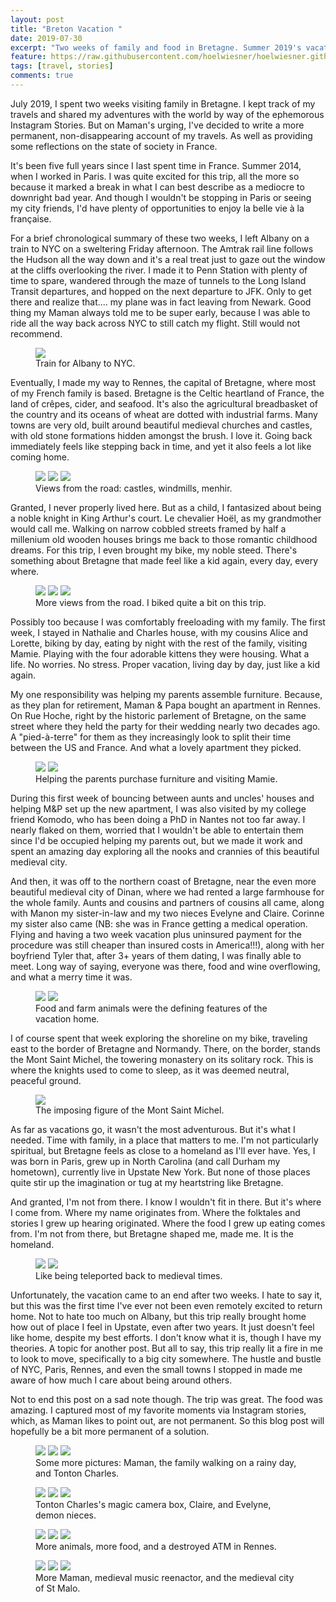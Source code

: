 ```yaml
---
layout: post
title: "Breton Vacation "
date: 2019-07-30
excerpt: "Two weeks of family and food in Bretagne. Summer 2019's vacation diary."
feature: https://raw.githubusercontent.com/hoelwiesner/hoelwiesner.github.io/master/assets/img/Bretagne%202019/plage.jpg
tags: [travel, stories]
comments: true
---
```


July 2019, I spent two weeks visiting family in Bretagne. I kept track of my travels and shared my adventures with the world by way of the ephemorous Instagram Stories. But on Maman's urging, I've decided to write a more permanent, non-disappearing account of my travels. As well as providing some reflections on the state of society in France.

It's been five full years since I last spent time in France. Summer 2014, when I worked in Paris. I was quite excited for this trip, all the more so because it marked a break in what I can best describe as a mediocre to downright bad year. And though I wouldn't be stopping in Paris or seeing my city friends, I'd have plenty of opportunities to enjoy la belle vie à la française. 

For a brief chronological summary of these two weeks, I left Albany on a train to NYC on a sweltering Friday afternoon. The Amtrak rail line follows the Hudson all the way down and it's a real treat just to gaze out the window at the cliffs overlooking the river. I made it to Penn Station with plenty of time to spare, wandered through the maze of tunnels to the Long Island Transit departures, and hopped on the next departure to JFK. Only to get there and realize that.... my plane was in fact leaving from Newark. Good thing my Maman always told me to be super early, because I was able to ride all the way back across NYC to still catch my flight. Still would not recommend.

<figure>
	<a href="https://raw.githubusercontent.com/hoelwiesner/hoelwiesner.github.io/master/assets/img/Bretagne%202019/amtrak.jpg"><img src="https://raw.githubusercontent.com/hoelwiesner/hoelwiesner.github.io/master/assets/img/Bretagne%202019/amtrak.jpg"></a>
	<figcaption>Train for Albany to NYC.</figcaption>
</figure>

Eventually, I made my way to Rennes, the capital of Bretagne, where most of my French family is based. Bretagne is the Celtic heartland of France, the land of crêpes, cider, and seafood. It's also the agricultural breadbasket of the country and its oceans of wheat are dotted with industrial farms. Many towns are very old, built around beautiful medieval churches and castles, with old stone formations hidden amongst the brush. I love it. Going back immediately feels like stepping back in time, and yet it also feels a lot like coming home.

<figure class="third">
	<a href="https://raw.githubusercontent.com/hoelwiesner/hoelwiesner.github.io/master/assets/img/Bretagne%202019/castle.jpg"><img src="https://raw.githubusercontent.com/hoelwiesner/hoelwiesner.github.io/master/assets/img/Bretagne%202019/castle.jpg"></a>
    <a href="https://raw.githubusercontent.com/hoelwiesner/hoelwiesner.github.io/master/assets/img/Bretagne%202019/moulin.jpg"><img src="https://raw.githubusercontent.com/hoelwiesner/hoelwiesner.github.io/master/assets/img/Bretagne%202019/moulin.jpg"></a>
    <a href="https://raw.githubusercontent.com/hoelwiesner/hoelwiesner.github.io/master/assets/img/Bretagne%202019/menhir.jpg"><img src="https://raw.githubusercontent.com/hoelwiesner/hoelwiesner.github.io/master/assets/img/Bretagne%202019/menhir.jpg"></a>
	<figcaption>Views from the road: castles, windmills, menhir.</figcaption>
</figure>

Granted, I never properly lived here. But as a child, I fantasized about being a noble knight in King Arthur's court. Le chevalier Hoël, as my grandmother would call me. Walking on narrow cobbled streets framed by half a millenium old wooden houses brings me back to those romantic childhood dreams. For this trip, I even brought my bike, my noble steed. There's something about Bretagne that made feel like a kid again, every day, every where.

<figure class="third">
    <a href="https://raw.githubusercontent.com/hoelwiesner/hoelwiesner.github.io/master/assets/img/Bretagne%202019/grain.jpg"><img src="https://raw.githubusercontent.com/hoelwiesner/hoelwiesner.github.io/master/assets/img/Bretagne%202019/grain.jpg"></a>
<a href="https://raw.githubusercontent.com/hoelwiesner/hoelwiesner.github.io/master/assets/img/Bretagne%202019/cap.jpg"><img src="https://raw.githubusercontent.com/hoelwiesner/hoelwiesner.github.io/master/assets/img/Bretagne%202019/cap.jpg"></a>
    <a href="https://raw.githubusercontent.com/hoelwiesner/hoelwiesner.github.io/master/assets/img/Bretagne%202019/ocean.jpg"><img src="https://raw.githubusercontent.com/hoelwiesner/hoelwiesner.github.io/master/assets/img/Bretagne%202019/ocean.jpg"></a>
	<figcaption>More views from the road. I biked quite a bit on this trip.</figcaption>
</figure>

Possibly too because I was comfortably freeloading with my family. The first week, I stayed in Nathalie and Charles house, with my cousins Alice and Lorette, biking by day, eating by night with the rest of the family, visiting Mamie. Playing with the four adorable kittens they were housing. What a life. No worries. No stress. Proper vacation, living day by day, just like a kid again.

My one responsibility was helping my parents assemble furniture. Because, as they plan for retirement, Maman & Papa bought an apartment in Rennes. On Rue Hoche, right by the historic parlement of Bretagne, on the same street where they held the party for their wedding nearly two decades ago. A "pied-à-terre" for them as they increasingly look to split their time between the US and France. And what a lovely apartment they picked. 

<figure class="half">
    <a href="https://raw.githubusercontent.com/hoelwiesner/hoelwiesner.github.io/master/assets/img/Bretagne%202019/brocante.jpg"><img src="https://raw.githubusercontent.com/hoelwiesner/hoelwiesner.github.io/master/assets/img/Bretagne%202019/brocante.jpg"></a>
<a href="https://raw.githubusercontent.com/hoelwiesner/hoelwiesner.github.io/master/assets/img/Bretagne%202019/mamie.jpg"><img src="https://raw.githubusercontent.com/hoelwiesner/hoelwiesner.github.io/master/assets/img/Bretagne%202019/mamie.jpg"></a>
	<figcaption>Helping the parents purchase furniture and visiting Mamie.</figcaption>
</figure>

During this first week of bouncing between aunts and uncles' houses and helping M&P set up the new apartment, I was also visited by my college friend Komodo, who has been doing a PhD in Nantes not too far away. I nearly flaked on them, worried that I wouldn't be able to entertain them since I'd be occupied helping my parents out, but we made it work and spent an amazing day exploring all the nooks and crannies of this beautiful medieval city.

And then, it was off to the northern coast of Bretagne, near the even more beautiful medieval city of Dinan, where we had rented a large farmhouse for the whole family. Aunts and cousins and partners of cousins all came, along with Manon my sister-in-law and my two nieces Evelyne and Claire. Corinne my sister also came (NB: she was in France getting a medical operation. Flying and having a two week vacation plus uninsured payment for the procedure was still cheaper than insured costs in America!!!), along with her boyfriend Tyler that, after 3+ years of them dating, I was finally able to meet. Long way of saying, everyone was there, food and wine overflowing, and what a merry time it was.

<figure class="half">
    <a href="https://raw.githubusercontent.com/hoelwiesner/hoelwiesner.github.io/master/assets/img/Bretagne%202019/apero.jpg"><img src="https://raw.githubusercontent.com/hoelwiesner/hoelwiesner.github.io/master/assets/img/Bretagne%202019/apero.jpg"></a>
<a href="https://raw.githubusercontent.com/hoelwiesner/hoelwiesner.github.io/master/assets/img/Bretagne%202019/poulain.jpg"><img src="https://raw.githubusercontent.com/hoelwiesner/hoelwiesner.github.io/master/assets/img/Bretagne%202019/poulain.jpg"></a>
	<figcaption>Food and farm animals were the defining features of the vacation home.</figcaption>
</figure>

I of course spent that week exploring the shoreline on my bike, traveling east to the border of Bretagne and Normandy. There, on the border, stands the Mont Saint Michel, the towering monastery on its solitary rock. This is where the knights used to come to sleep, as it was deemed neutral, peaceful ground. 

<figure>
    <a href="https://raw.githubusercontent.com/hoelwiesner/hoelwiesner.github.io/master/assets/img/Bretagne%202019/stmichel.jpg"><img src="https://raw.githubusercontent.com/hoelwiesner/hoelwiesner.github.io/master/assets/img/Bretagne%202019/stmichel.jpg"></a>
	<figcaption>The imposing figure of the Mont Saint Michel.</figcaption>
</figure>

As far as vacations go, it wasn't the most adventurous. But it's what I needed. Time with family, in a place that matters to me. I'm not particularly spiritual, but Bretagne feels as close to a homeland as I'll ever have. Yes, I was born in Paris, grew up in North Carolina (and call Durham my hometown), currently live in Upstate New York. But none of those places quite stir up the imagination or tug at my heartstring like Bretagne. 

And granted, I'm not from there. I know I wouldn't fit in there. But it's where I come from. Where my name originates from. Where the folktales and stories I grew up hearing originated. Where the food I grew up eating comes from. I'm not from there, but Bretagne shaped me, made me. It is the homeland. 

<figure class="half">
    <a href="https://raw.githubusercontent.com/hoelwiesner/hoelwiesner.github.io/master/assets/img/Bretagne%202019/cornemuse.jpg"><img src="https://raw.githubusercontent.com/hoelwiesner/hoelwiesner.github.io/master/assets/img/Bretagne%202019/cornemuse.jpg"></a>
<a href="https://raw.githubusercontent.com/hoelwiesner/hoelwiesner.github.io/master/assets/img/Bretagne%202019/dinan.jpg"><img src="https://raw.githubusercontent.com/hoelwiesner/hoelwiesner.github.io/master/assets/img/Bretagne%202019/dinan.jpg"></a>
	<figcaption>Like being teleported back to medieval times.</figcaption>
</figure>

Unfortunately, the vacation came to an end after two weeks. I hate to say it, but this was the first time I've ever not been even remotely excited to return home. Not to hate too much on Albany, but this trip really brought home how out of place I feel in Upstate, even after two years. It just doesn't feel like home, despite my best efforts. I don't know what it is, though I have my theories. A topic for another post. But all to say, this trip really lit a fire in me to look to move, specifically to a big city somewhere. The hustle and bustle of NYC, Paris, Rennes, and even the small towns I stopped in made me aware of how much  I care about being around others. 

Not to end this post on a sad note though. The trip was great. The food was amazing. I captured most of my favorite moments via Instagram stories, which, as Maman likes to point out, are not permanent. So this blog post will hopefully be a bit more permanent of a solution. 


<figure class="third">
    <a href="https://raw.githubusercontent.com/hoelwiesner/hoelwiesner.github.io/master/assets/img/Bretagne%202019/maman.jpg"><img src="https://raw.githubusercontent.com/hoelwiesner/hoelwiesner.github.io/master/assets/img/Bretagne%202019/maman.jpg"></a>
<a href="https://raw.githubusercontent.com/hoelwiesner/hoelwiesner.github.io/master/assets/img/Bretagne%202019/dinanfamille.jpg"><img src="https://raw.githubusercontent.com/hoelwiesner/hoelwiesner.github.io/master/assets/img/Bretagne%202019/dinanfamille.jpg"></a>
    <a href="https://raw.githubusercontent.com/hoelwiesner/hoelwiesner.github.io/master/assets/img/Bretagne%202019/charles.jpg"><img src="https://raw.githubusercontent.com/hoelwiesner/hoelwiesner.github.io/master/assets/img/Bretagne%202019/charles.jpg"></a>
	<figcaption>Some more pictures: Maman, the family walking on a rainy day, and Tonton Charles.</figcaption>
</figure>


<figure class="third">
    <a href="https://raw.githubusercontent.com/hoelwiesner/hoelwiesner.github.io/master/assets/img/Bretagne%202019/camera.jpg"><img src="https://raw.githubusercontent.com/hoelwiesner/hoelwiesner.github.io/master/assets/img/Bretagne%202019/camera.jpg"></a>
<a href="https://raw.githubusercontent.com/hoelwiesner/hoelwiesner.github.io/master/assets/img/Bretagne%202019/claire.jpg"><img src="https://raw.githubusercontent.com/hoelwiesner/hoelwiesner.github.io/master/assets/img/Bretagne%202019/claire.jpg"></a>
    <a href="https://raw.githubusercontent.com/hoelwiesner/hoelwiesner.github.io/master/assets/img/Bretagne%202019/evelyne.jpg"><img src="https://raw.githubusercontent.com/hoelwiesner/hoelwiesner.github.io/master/assets/img/Bretagne%202019/evelyne.jpg"></a>
	<figcaption>Tonton Charles's magic camera box, Claire, and Evelyne, demon nieces.</figcaption>
</figure>

<figure class="third">
    <a href="https://raw.githubusercontent.com/hoelwiesner/hoelwiesner.github.io/master/assets/img/Bretagne%202019/cat.jpg"><img src="https://raw.githubusercontent.com/hoelwiesner/hoelwiesner.github.io/master/assets/img/Bretagne%202019/cat.jpg"></a>
<a href="https://raw.githubusercontent.com/hoelwiesner/hoelwiesner.github.io/master/assets/img/Bretagne%202019/cheese.jpg"><img src="https://raw.githubusercontent.com/hoelwiesner/hoelwiesner.github.io/master/assets/img/Bretagne%202019/cheese.jpg"></a>
    <a href="https://raw.githubusercontent.com/hoelwiesner/hoelwiesner.github.io/master/assets/img/Bretagne%202019/atm.jpg"><img src="https://raw.githubusercontent.com/hoelwiesner/hoelwiesner.github.io/master/assets/img/Bretagne%202019/atm.jpg"></a>
	<figcaption>More animals, more food, and a destroyed ATM in Rennes.</figcaption>
</figure>

<figure class="third">
    <a href="https://raw.githubusercontent.com/hoelwiesner/hoelwiesner.github.io/master/assets/img/Bretagne%202019/mamanpluit.jpg"><img src="https://raw.githubusercontent.com/hoelwiesner/hoelwiesner.github.io/master/assets/img/Bretagne%202019/mamanpluit.jpg"></a>
<a href="https://raw.githubusercontent.com/hoelwiesner/hoelwiesner.github.io/master/assets/img/Bretagne%202019/music.jpg"><img src="https://raw.githubusercontent.com/hoelwiesner/hoelwiesner.github.io/master/assets/img/Bretagne%202019/music.jpg"></a>
    <a href="https://raw.githubusercontent.com/hoelwiesner/hoelwiesner.github.io/master/assets/img/Bretagne%202019/stmalo.jpg"><img src="https://raw.githubusercontent.com/hoelwiesner/hoelwiesner.github.io/master/assets/img/Bretagne%202019/stmalo.jpg"></a>
	<figcaption>More Maman, medieval music reenactor, and the medieval city of St Malo.</figcaption>
</figure>


